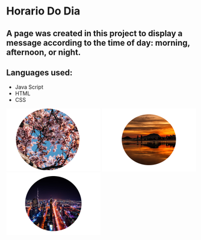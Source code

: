 # Horario Do Dia
## A page was created in this project to display a message according to the time of day: morning, afternoon, or night.
## Languages used:
+ Java Script
+ HTML
+ CSS
<p><img src="imagens/manha.png" alt="Paisagem manhã"> <img src="imagens/tarde.png" alt="Paisagem tarde"> <img src="imagens/noite.png" alt="Paisagem noite"></p>

  


  
